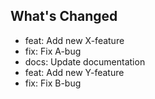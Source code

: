 ## What's Changed
* feat: Add new X-feature
* fix: Fix A-bug
* docs: Update documentation
* feat: Add new Y-feature
* fix: Fix B-bug